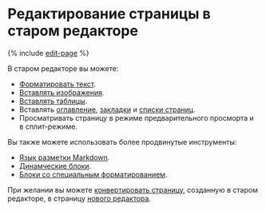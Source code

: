 # Редактирование страницы в старом редакторе

{% include [edit-page](../_includes/wiki/edit-page.md) %}

В старом редакторе вы можете:
* [Форматировать текст](basic-markup.md).
* [Вставлять изображения](add-image.md).
* [Вставлять таблицы](add-grid.md).
* Вставлять [оглавление](actions/toc.md), [закладки](actions/anchor.md) и [списки страниц](actions/page-lists.md).
* Просматривать страницу в режиме предварительного просморта и в сплит-режиме.

Вы также можете использовать более продвинутые инструменты:
* [Язык разметки Markdown](static-markup.md).
* [Динамческие блоки](actions.md).
* [Блоки со специальным форматированием](formatter.md).

При желании вы можете [конвертировать страницу](page-management/convert-page.md), созданную в старом редакторе, в страницу [нового редактора](new-editor.md).